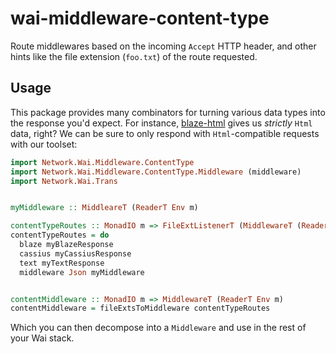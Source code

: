 wai-middleware-content-type
===========================

Route middlewares based on the incoming `Accept` HTTP header,
and other hints like the file extension (`foo.txt`) of the route
requested.

## Usage

This package provides many combinators for turning various data
types into the response you'd expect. For instance,
[blaze-html](https://hackage.haskell.org/package/blaze-html) gives
us _strictly_ `Html` data, right? We can be sure to only respond
with `Html`-compatible requests with our toolset:

```haskell
import Network.Wai.Middleware.ContentType
import Network.Wai.Middleware.ContentType.Middleware (middleware)
import Network.Wai.Trans


myMiddleware :: MiddleareT (ReaderT Env m)

contentTypeRoutes :: MonadIO m => FileExtListenerT (MiddlewareT (ReaderT Env m)) (ReaderT Env m) ()
contentTypeRoutes = do
  blaze myBlazeResponse
  cassius myCassiusResponse
  text myTextResponse
  middleware Json myMiddleware


contentMiddleware :: MonadIO m => MiddlewareT (ReaderT Env m)
contentMiddleware = fileExtsToMiddleware contentTypeRoutes
```

Which you can then decompose into a `Middleware` and use in the rest of your Wai stack.
